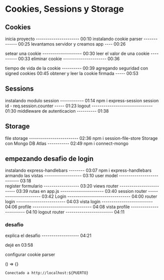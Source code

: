 # Cookies, Sessions y Storage

## Cookies

inicia proyecto ---------------------- 00:10
instalando cookie parser ------------- 00:25
levantamos servidor y creamos app ---- 00:26

setear una cookie -------------------- 00:30
leer el valor de una cookie ---------- 00:33
eliminar cookie ---------------------- 00:36

tiempo de vida de la cookie ---------- 00:39
agregando seguridad con signed cookies 00:45
obtener y leer la cookie firmada ----- 00:53


## Sessions

instalando modulo session ------------ 01:14     npm i express-session
session id - req.session.counter ----- 01:23
logout ------------------------------- 01:30
middleware de autenticacion ---------- 01:38

## Storage

file storage ------------------------- 02:36     npm i session-file-store
Storage con Mongo DB Atlas ----------- 02:49     npm i connect-mongo

## empezando desafio de login

instalando express-handlebars -------- 03:07     npm i express-handlebars
armando las vistas ------------------- 03:10
user model --------------------------- 03:18    
register formulario ------------------ 03:20
views router ------------------------- 03:39
rutas en app.js ---------------------- 03:40
session router ----------------------- 03:42
Login -------------------------------- 04:00
router login ------------------------- 04:03
vista login -------------------------- 04:06
profile ------------------------------ 04:08
vista profile ------------------------ 04:10
logout router ------------------------ 04:11

### desafio

explica el desafio ------------------- 04:21




dejé en 03:58




configurar cookie parser

() => {}


`Conectado a http://localhost:${PUERTO}`
